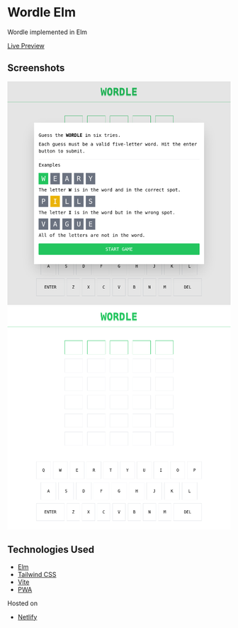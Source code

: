 # Wordle Elm

Wordle implemented in Elm

[Live Preview](https://wordle.frectonz.et/)

## Screenshots

![1](./screenshot/1.png)
![2](./screenshot/2.png)

## Technologies Used

- [Elm](https://elm-lang.org/)
- [Tailwind CSS](https://tailwindcss.com/)
- [Vite](https://vitejs.dev/)
- [PWA](https://web.dev/progressive-web-apps/)

Hosted on

- [Netlify](https://www.netlify.com/)
